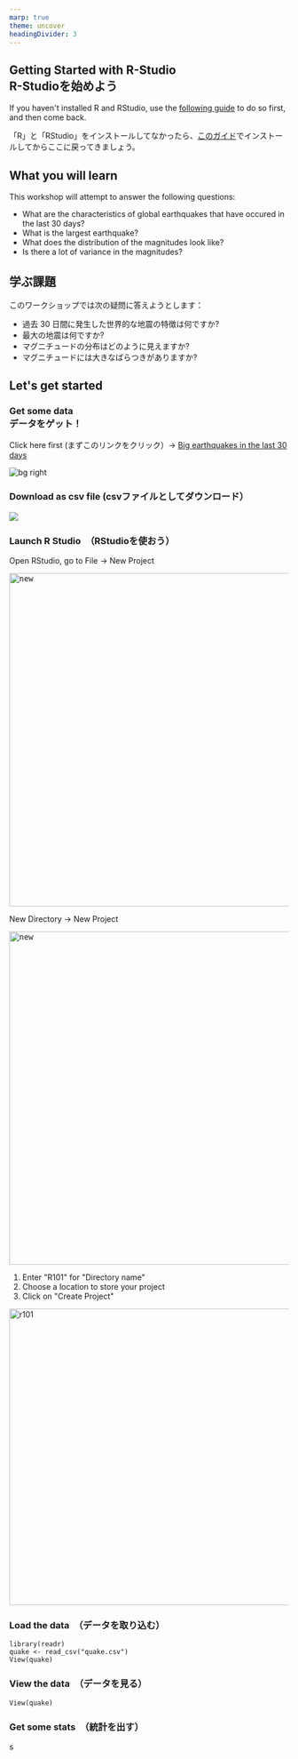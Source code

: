 ```yaml
---
marp: true
theme: uncover
headingDivider: 3
---
```


## Getting Started with R-Studio<br>R-Studioを始めよう

If you haven't installed R and RStudio, use the [following guide](Install%20R.md) to do so first, and then come back.

「R」と「RStudio」をインストールしてなかったら、[このガイド](Install%20R.md)でインストールしてからここに戻ってきましょう。

## What you will learn

This workshop will attempt to answer the following questions:

- What are the characteristics of global earthquakes that have occured in the last 30 days?
- What is the largest earthquake?
- What does the distribution of the magnitudes look like?
- Is there a lot of variance in the magnitudes?

## 学ぶ課題
このワークショップでは次の疑問に答えようとします：

- 過去 30 日間に発生した世界的な地震の特徴は何ですか?
- 最大の地震は何ですか?
- マグニチュードの分布はどのように見えますか?
- マグニチュードには大きなばらつきがありますか?


## Let's get started
### Get some data<br>データをゲット！

Click here first (まずこのリンクをクリック）→ [Big earthquakes in the last 30 days](https://earthquake.usgs.gov/earthquakes/map/?extent=-87.55511,-22.5&extent=87.55511,382.85156&range=search&search=%7B%22name%22:%22Search%20Results%22,%22params%22:%7B%22starttime%22:%222022-08-06%2000:00:00%22,%22endtime%22:%222022-09-05%2023:59:59%22,%22minmagnitude%22:4.5,%22orderby%22:%22time%22%7D%7D)

![bg right](https://user-images.githubusercontent.com/825990/188381530-2d634b5c-01bf-43e8-baa1-d41e8e2c5f00.png)

### Download as csv file (csvファイルとしてダウンロード）

![](https://user-images.githubusercontent.com/825990/188383617-b8650f50-a999-4382-8a56-8917dda00a84.png)

### Launch R Studio　（RStudioを使おう）

Open RStudio, go to File → New Project

<kbd><img alt="new" src="https://user-images.githubusercontent.com/825990/188397384-f3959680-8791-4c06-9c09-2c054ce483cc.png" width=600></kbd>

New Directory → New Project

<kbd><img alt="new" src="https://user-images.githubusercontent.com/825990/188398984-603300e9-b6ff-48f8-82d6-79eb9037b1e2.png" width=600></kbd>

1. Enter "R101" for "Directory name"
2. Choose a location to store your project
3. Click on "Create Project"

<img width="534" alt="r101" src="https://user-images.githubusercontent.com/825990/188400444-a62630a0-7b68-4054-b18e-225776e0b72f.png">

### Load the data　（データを取り込む）


```
library(readr)
quake <- read_csv("quake.csv")
View(quake)
```

### View the data　（データを見る）
```
View(quake)
```

### Get some stats　（統計を出す）
s
